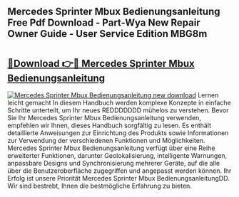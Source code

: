 ## Mercedes Sprinter Mbux Bedienungsanleitung Free Pdf Download - Part-Wya New Repair Owner Guide - User Service Edition MBG8m

# <h2><a href="http://df3ad5.blite.top/?on=Mercedes+Sprinter+Mbux+Bedienungsanleitung">🔗Download 👉🔴 Mercedes Sprinter Mbux Bedienungsanleitung</a></h2>

[![Mercedes Sprinter Mbux Bedienungsanleitung new download](https://i.imgur.com/lujVjoI.png)](http://df3ad5.blite.top/?on=Mercedes+Sprinter+Mbux+Bedienungsanleitung)
Lernen leicht gemacht In diesem Handbuch werden komplexe Konzepte in einfache Schritte unterteilt, um Ihr neues REDDDDDDD mühelos zu verstehen. Bevor Sie Ihr Mercedes Sprinter Mbux Bedienungsanleitung verwenden, empfehlen wir Ihnen, dieses Handbuch sorgfältig zu lesen. Es enthält detaillierte Anweisungen zur Einrichtung des Produkts sowie Informationen zur Verwendung der verschiedenen Funktionen und Möglichkeiten. Mercedes Sprinter Mbux Bedienungsanleitung verfügt über eine Reihe erweiterter Funktionen, darunter Geolokalisierung, intelligente Warnungen, anpassbare Designs und Synchronisierung mehrerer Geräte, auf die alle über die Benutzeroberfläche zugegriffen und angepasst werden können. Ihr Erfolg ist unsere Priorität Mercedes Sprinter Mbux BedienungsanleitungDD. Wir sind bestrebt, Ihnen die bestmögliche Erfahrung zu bieten.
